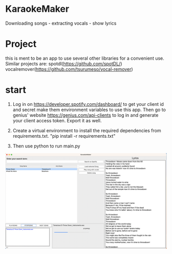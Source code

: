 # KaraokeMaker

 Downloading songs - extracting vocals - show lyrics

# Project

this is ment to be an app to use several other libraries for a convenient use.
Similar projects are:
 spotdl(<https://github.com/spotDL/>)
 vocalremover(<https://github.com/tsurumeso/vocal-remover>)

# start

1. Log in on <https://developer.spotify.com/dashboard/> to get your client id and secret
make them environment variables to use this app. Then go to genius' website <https://genius.com/api-clients> to log in and generate your client access token. Export it as well.

2. Create a virtual environment to install the required dependencies from requirements.txt. "pip install -r requirements.txt"

3. Then use python to run main.py

![Screenshot](karaoke-maker/data/imgs/usage.png)
